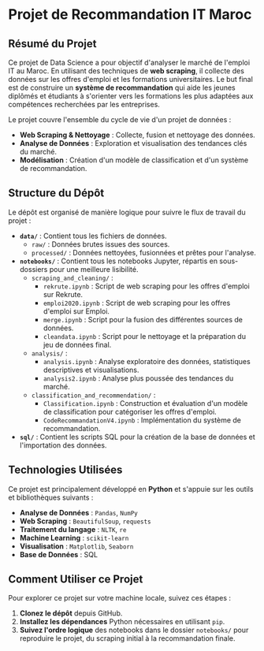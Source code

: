 # Projet de Recommandation IT Maroc

## Résumé du Projet
Ce projet de Data Science a pour objectif d'analyser le marché de l'emploi IT au Maroc. En utilisant des techniques de **web scraping**, il collecte des données sur les offres d'emploi et les formations universitaires. Le but final est de construire un **système de recommandation** qui aide les jeunes diplômés et étudiants à s'orienter vers les formations les plus adaptées aux compétences recherchées par les entreprises.

Le projet couvre l'ensemble du cycle de vie d'un projet de données :
* **Web Scraping & Nettoyage** : Collecte, fusion et nettoyage des données.
* **Analyse de Données** : Exploration et visualisation des tendances clés du marché.
* **Modélisation** : Création d'un modèle de classification et d'un système de recommandation.

## Structure du Dépôt
Le dépôt est organisé de manière logique pour suivre le flux de travail du projet :

* **`data/`** : Contient tous les fichiers de données.
    * `raw/` : Données brutes issues des sources.
    * `processed/` : Données nettoyées, fusionnées et prêtes pour l'analyse.
* **`notebooks/`** : Contient tous les notebooks Jupyter, répartis en sous-dossiers pour une meilleure lisibilité.
    * `scraping_and_cleaning/` :
        -   `rekrute.ipynb` : Script de web scraping pour les offres d'emploi sur Rekrute.
        -   `emploi2020.ipynb` : Script de web scraping pour les offres d'emploi sur Emploi.
        -   `merge.ipynb` : Script pour la fusion des différentes sources de données.
        -   `cleandata.ipynb` : Script pour le nettoyage et la préparation du jeu de données final.
    * `analysis/` :
        -   `analysis.ipynb` : Analyse exploratoire des données, statistiques descriptives et visualisations.
        -   `analysis2.ipynb` : Analyse plus poussée des tendances du marché.
    * `classification_and_recommendation/` :
        -   `Classification.ipynb` : Construction et évaluation d'un modèle de classification pour catégoriser les offres d'emploi.
        -   `CodeRecommandationV4.ipynb` : Implémentation du système de recommandation.
* **`sql/`** : Contient les scripts SQL pour la création de la base de données et l'importation des données.

## Technologies Utilisées
Ce projet est principalement développé en **Python** et s'appuie sur les outils et bibliothèques suivants :

* **Analyse de Données** : `Pandas`, `NumPy`
* **Web Scraping** : `BeautifulSoup`, `requests`
* **Traitement du langage** : `NLTK`, `re`
* **Machine Learning** : `scikit-learn`
* **Visualisation** : `Matplotlib`, `Seaborn`
* **Base de Données** : SQL

## Comment Utiliser ce Projet
Pour explorer ce projet sur votre machine locale, suivez ces étapes :

1.  **Clonez le dépôt** depuis GitHub.
2.  **Installez les dépendances** Python nécessaires en utilisant `pip`.
3.  **Suivez l'ordre logique** des notebooks dans le dossier `notebooks/` pour reproduire le projet, du scraping initial à la recommandation finale.
